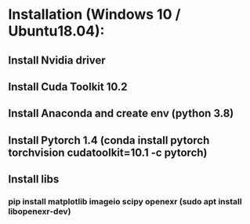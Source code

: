 # Installation (Windows 10 / Ubuntu18.04):
## Install Nvidia driver 
## Install Cuda Toolkit 10.2
## Install Anaconda and create env (python 3.8)
## Install Pytorch 1.4 (conda install pytorch torchvision cudatoolkit=10.1 -c pytorch) 
## Install libs
### pip install matplotlib imageio scipy openexr (sudo apt install libopenexr-dev)
